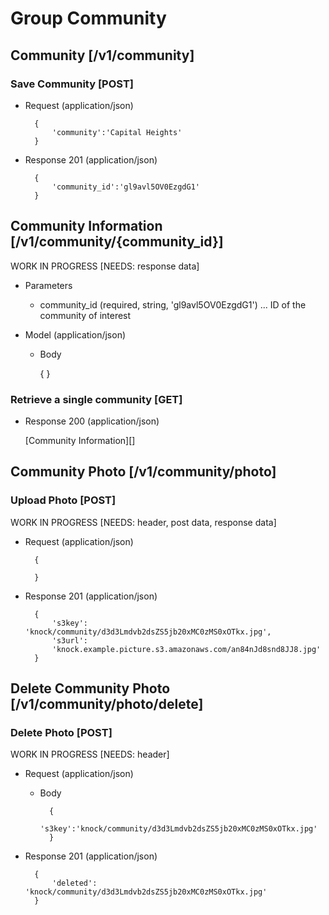 # Group Community
## Community [/v1/community]
### Save Community [POST]
+ Request (application/json)

        {
            'community':'Capital Heights'
        }

+ Response 201 (application/json)

        {
            'community_id':'gl9avl5OV0EzgdG1'
        }


## Community Information [/v1/community/{community_id}]
WORK IN PROGRESS [NEEDS: response data]
+ Parameters
    + community_id (required, string, 'gl9avl5OV0EzgdG1') ... ID of the community of interest

+ Model (application/json)
    + Body

        {
        }

### Retrieve a single community [GET]
+ Response 200 (application/json)
    
    [Community Information][]


## Community Photo [/v1/community/photo]
### Upload Photo [POST]
WORK IN PROGRESS [NEEDS: header, post data, response data] 
+ Request (application/json)

        {
            
        }

+ Response 201 (application/json)
    
        {
            's3key': 'knock/community/d3d3Lmdvb2dsZS5jb20xMC0zMS0xOTkx.jpg',
            's3url':
            'knock.example.picture.s3.amazonaws.com/an84nJd8snd8JJ8.jpg'
        }


## Delete Community Photo [/v1/community/photo/delete]
### Delete Photo [POST]
WORK IN PROGRESS [NEEDS: header] 
+ Request (application/json)

    + Body

            {
                's3key':'knock/community/d3d3Lmdvb2dsZS5jb20xMC0zMS0xOTkx.jpg'
            }

+ Response 201 (application/json)

        {
            'deleted': 'knock/community/d3d3Lmdvb2dsZS5jb20xMC0zMS0xOTkx.jpg' 
        }
